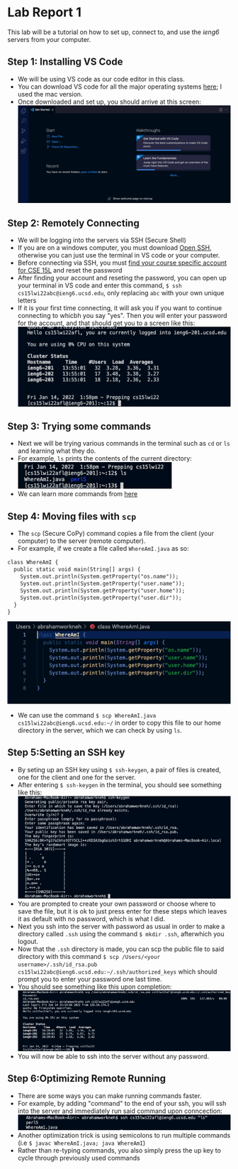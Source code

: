 # **Lab Report 1**

This lab will be a tutorial on how to set up, connect to, and use the *ieng6* servers from your computer.

## Step 1: Installing VS Code
* We will be using VS code as our code editor in this class. 
* You can download VS code for all the major operating systems [here](https://code.visualstudio.com/); I used the mac version.
* Once downloaded and set up, you should arrive at this screen:
![VSCode](VScodestartup.png)

## Step 2: Remotely Connecting
* We will be logging into the servers via SSH (Secure Shell)
* If you are on a windows computer, you must download [Open SSH](https://docs.microsoft.com/en-us/windows-server/administration/openssh/openssh_install_firstuse), otherwise you can just use the terminal in VS code or your computer.
* Before connecting via SSH, you must [find your course specific account for CSE 15L](https://sdacs.ucsd.edu/~icc/index.php) and reset the password
* After finding your account and reseting the password, you can open up your terminal in VS code  and enter this command, 
`$ ssh cs15lwi22abc@ieng6.ucsd.edu`, only replacing `abc` with your own unique letters
* If it is your first time connecting, it will ask you if you want to continue connecting to whicbh you say "yes". Then you will enter your password for the account, and that should get you to a screen like this:
![SSH](SSHlogin.png)

## Step 3: Trying some commands
* Next we will be trying various commands in the terminal such as `cd` or `ls` and learning what they do.
* For example, `ls` prints the contents of the current directory:
![ls](lsTest.png)
* We can learn more commands from [here](https://www.hostinger.com/tutorials/linux-commands) 

## Step 4: Moving files with `scp`
* The `scp` (Secure CoPy) command copies a file from the client (your computer) to the server (remote computer).
* For example, if we create a file called `WhereAmI.java` as so:
```
class WhereAmI {
  public static void main(String[] args) {
    System.out.println(System.getProperty("os.name"));
    System.out.println(System.getProperty("user.name"));
    System.out.println(System.getProperty("user.home"));
    System.out.println(System.getProperty("user.dir"));
  }
}
```
![whereami](WhereAmIscreenshot.png)
* We can use the command `$ scp WhereAmI.java cs15lwi22abc@ieng6.ucsd.edu:~/` in order to copy this file to our home directory in the server, which we can check by using `ls`.

## Step 5:Setting an SSH key
* By seting up an SSH key using `$ ssh-keygen`, a pair of files is created, one for the client and one for the server.
* After entering  `$ ssh-keygen` in the terminal, you should see something like this:
![sshkey](ssh-keygen.png)
* You are prompted to create your own password or choose where to save the file, but it is ok to just press enter for these steps which leaves it as default with no password, which is what I did.
* Next you ssh into the server with password as usual in order to make a directory called `.ssh` using the command `$ mkdir .ssh`, afterwhich you logout.
* Now that the `.ssh` directory is made, you can scp the public file to said directory with this command `$ scp /Users/<your username>/.ssh/id_rsa.pub cs15lwi22abc@ieng6.ucsd.edu:~/.ssh/authorized_keys` which should prompt you to enter your password one last time.
* You should see something like this upon completion:
![sshkes](sshkeys.png)
* You will now be able to ssh into the server without any password.

## Step 6:Optimizing Remote Running
* There are some ways you can make running commands faster.
* For example, by adding "command" to the end of your ssh, you will ssh into the server and immediately run said command upon conncection:
![command](commandop.png)
* Another optimization trick is using semicolons to run multiple commands (i.e `$ javac WhereAmI.java; java WhereAmI`)
* Rather than re-typing commands, you also simply press the up key to cycle through previously used commands
